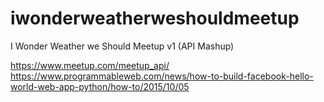 # iwonderweatherweshouldmeetup
I Wonder Weather we Should Meetup v1
(API Mashup)


https://www.meetup.com/meetup_api/
https://www.programmableweb.com/news/how-to-build-facebook-hello-world-web-app-python/how-to/2015/10/05
